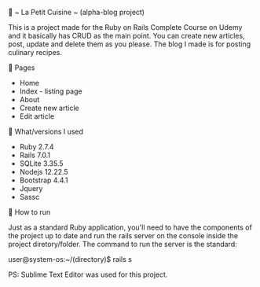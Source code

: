 :pancakes: *~* La Petit Cuisine *~* (alpha-blog project) 

This is a project made for the Ruby on Rails Complete Course on Udemy and it basically has CRUD as the main point. You can create new articles, post, update and delete them as you please. The blog I made is for posting culinary recipes.

:sushi: Pages 

- Home
- Index - listing page
- About
- Create new article
- Edit article

:cake: What/versions I used

- Ruby 2.7.4
- Rails 7.0.1
- SQLite 3.35.5
- Nodejs 12.22.5
- Bootstrap 4.4.1
- Jquery
- Sassc

:beverage_box: How to run

Just as a standard Ruby application, you'll need to have the components of the project up to date and run the rails server on the console inside the project diretory/folder. The command to run the server is the standard:

user@system-os:~/(directory)$ rails s

PS: Sublime Text Editor was used for this project.
